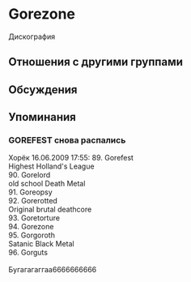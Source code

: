 # Gorezone

Дискография

## Отношения с другими группами


## Обсуждения


## Упоминания

### GOREFEST снова распались

Хорёк 16.06.2009 17:55:
89. Gorefest<BR>Highest Holland's League <BR>90. Gorelord<BR>old school Death Metal <BR>91. Goreopsy <BR>92. Gorerotted<BR>Original brutal deathcore <BR>93. Goretorture <BR>94. Gorezone <BR>95. Gorgoroth<BR>Satanic Black Metal <BR>96. Gorguts<BR> <BR>Бугагагаггаа6666666666

